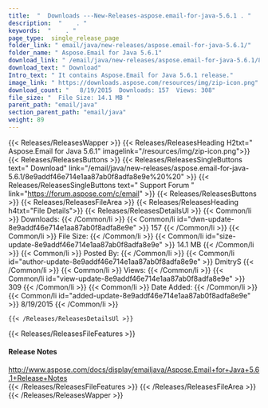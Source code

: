 ```yaml
---
title:  "  Downloads ---New-Releases-aspose.email-for-java-5.6.1 . " 
description:  "    . " 
keywords:  "    . " 
page_type:  single_release_page
folder_link: " email/java/new-releases/aspose.email-for-java-5.6.1/"
folder_name: " Aspose.Email for Java 5.6.1"
download_link: " /email/java/new-releases/aspose.email-for-java-5.6.1/8e9addf46e714e1aa87ab0f8adfa8e9e"
download_text: " Download"
Intro_text: " It contains Aspose.Email for Java 5.6.1 release."
image_link: " https://downloads.aspose.com/resources/img/zip-icon.png"
download_count: "   8/19/2015  Downloads: 157  Views: 308"
file_size: "  File Size: 14.1 MB "
parent_path: "email/java"
section_parent_path: "email/java"
weight: 89 
---
```


{{< Releases/ReleasesWapper >}}
  {{< Releases/ReleasesHeading H2txt=" Aspose.Email for Java 5.6.1" imagelink="/resources/img/zip-icon.png">}}
  {{< Releases/ReleasesButtons >}}
    {{< Releases/ReleasesSingleButtons text=" Download" link="/email/java/new-releases/aspose.email-for-java-5.6.1/8e9addf46e714e1aa87ab0f8adfa8e9e%20%20" >}}
    {{< Releases/ReleasesSingleButtons text=" Support Forum " link="https://forum.aspose.com/c/email" >}}
  {{< Releases/ReleasesButtons >}}
  {{< Releases/ReleasesFileArea >}}
    {{< Releases/ReleasesHeading h4txt="File Details">}}
    {{< Releases/ReleasesDetailsUl >}}
            {{< Common/li  >}} Downloads: {{< /Common/li >}} 
      {{< Common/li id="dwn-update-8e9addf46e714e1aa87ab0f8adfa8e9e" >}} 157 {{< /Common/li >}} 
      {{< Common/li  >}} File Size: {{< /Common/li >}} 
      {{< Common/li id="size-update-8e9addf46e714e1aa87ab0f8adfa8e9e" >}} 14.1 MB {{< /Common/li >}} 
      {{< Common/li  >}} Posted By: {{< /Common/li >}} 
      {{< Common/li id="author-update-8e9addf46e714e1aa87ab0f8adfa8e9e" >}} DmitryS {{< /Common/li >}} 
      {{< Common/li  >}} Views: {{< /Common/li >}} 
      {{< Common/li id="view-update-8e9addf46e714e1aa87ab0f8adfa8e9e" >}} 309 {{< /Common/li >}} 
      {{< Common/li  >}} Date Added: {{< /Common/li >}} 
      {{< Common/li id="added-update-8e9addf46e714e1aa87ab0f8adfa8e9e" >}} 8/19/2015 {{< /Common/li >}} 

    {{< /Releases/ReleasesDetailsUl >}}

  {{< Releases/ReleasesFileFeatures >}}
      <h4>Release Notes</h4><div><a href="http://www.aspose.com/docs/display/emailjava/Aspose.Email+for+Java+5.6.1+Release+Notes">http://www.aspose.com/docs/display/emailjava/Aspose.Email+for+Java+5.6.1+Release+Notes</a></div>
  {{< /Releases/ReleasesFileFeatures >}}
 {{< /Releases/ReleasesFileArea >}}
{{< /Releases/ReleasesWapper >}}


